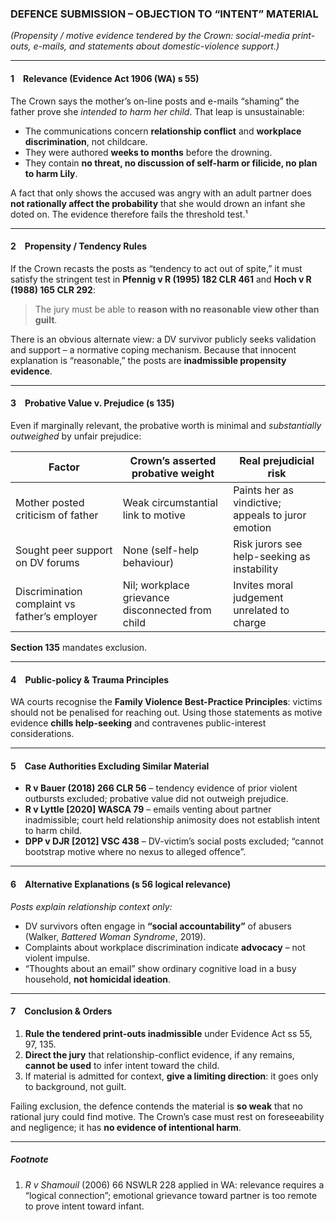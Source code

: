 ### DEFENCE SUBMISSION – OBJECTION TO “INTENT” MATERIAL

*(Propensity / motive evidence tendered by the Crown: social-media print-outs, e-mails, and statements about domestic-violence support.)*

---

#### 1 Relevance (Evidence Act 1906 (WA) s 55)

The Crown says the mother’s on-line posts and e-mails “shaming” the father prove she *intended to harm her child*.  That leap is unsustainable:

* The communications concern **relationship conflict** and **workplace discrimination**, not childcare.
* They were authored **weeks to months** before the drowning.
* They contain **no threat, no discussion of self-harm or filicide, no plan to harm Lily**.

A fact that only shows the accused was angry with an adult partner does **not rationally affect the probability** that she would drown an infant she doted on.  The evidence therefore fails the threshold test.¹

---

#### 2 Propensity / Tendency Rules

If the Crown recasts the posts as “tendency to act out of spite,” it must satisfy the stringent test in **Pfennig v R (1995) 182 CLR 461** and **Hoch v R (1988) 165 CLR 292**:

> The jury must be able to **reason with no reasonable view other than guilt**.

There is an obvious alternate view: a DV survivor publicly seeks validation and support – a normative coping mechanism.  Because that innocent explanation is “reasonable,” the posts are **inadmissible propensity evidence**.

---

#### 3 Probative Value v. Prejudice (s 135)

Even if marginally relevant, the probative worth is minimal and *substantially outweighed* by unfair prejudice:

| Factor                                        | Crown’s asserted probative weight                | Real prejudicial risk                              |
| --------------------------------------------- | ------------------------------------------------ | -------------------------------------------------- |
| Mother posted criticism of father             | Weak circumstantial link to motive               | Paints her as vindictive; appeals to juror emotion |
| Sought peer support on DV forums              | None (self-help behaviour)                       | Risk jurors see help-seeking as instability        |
| Discrimination complaint vs father’s employer | Nil; workplace grievance disconnected from child | Invites moral judgement unrelated to charge        |

**Section 135** mandates exclusion.

---

#### 4 Public-policy & Trauma Principles

WA courts recognise the **Family Violence Best-Practice Principles**: victims should not be penalised for reaching out.  Using those statements as motive evidence **chills help-seeking** and contravenes public-interest considerations.

---

#### 5 Case Authorities Excluding Similar Material

* **R v Bauer (2018) 266 CLR 56** – tendency evidence of prior violent outbursts excluded; probative value did not outweigh prejudice.
* **R v Lyttle \[2020] WASCA 79** – emails venting about partner inadmissible; court held relationship animosity does not establish intent to harm child.
* **DPP v DJR \[2012] VSC 438** – DV-victim’s social posts excluded; “cannot bootstrap motive where no nexus to alleged offence”.

---

#### 6 Alternative Explanations (s 56 logical relevance)

*Posts explain relationship context only:*

* DV survivors often engage in **“social accountability”** of abusers (Walker, *Battered Woman Syndrome*, 2019).
* Complaints about workplace discrimination indicate **advocacy** – not violent impulse.
* “Thoughts about an email” show ordinary cognitive load in a busy household, **not homicidal ideation**.

---

#### 7 Conclusion & Orders

1. **Rule the tendered print-outs inadmissible** under Evidence Act ss 55, 97, 135.
2. **Direct the jury** that relationship-conflict evidence, if any remains, **cannot be used** to infer intent toward the child.
3. If material is admitted for context, **give a limiting direction**: it goes only to background, not guilt.

Failing exclusion, the defence contends the material is **so weak** that no rational jury could find motive.  The Crown’s case must rest on foreseeability and negligence; it has **no evidence of intentional harm**.

---

##### Footnote

1. *R v Shamouil* (2006) 66 NSWLR 228 applied in WA: relevance requires a “logical connection”; emotional grievance toward partner is too remote to prove intent toward infant.

